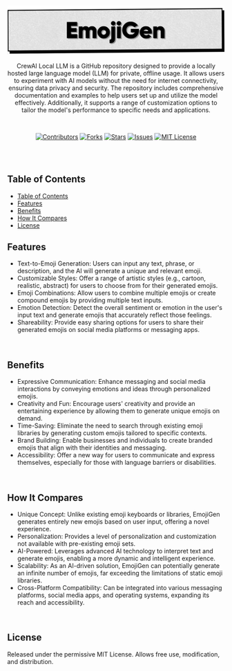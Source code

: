 <p align="center">
   <img src="https://raw.githubusercontent.com/harehimself/emoji-gen/master/EmojiGen.png">
</p>

<p align="center">
   CrewAI Local LLM is a GitHub repository designed to provide a locally hosted large language model (LLM) for private, offline usage. It allows users to experiment with AI models without the need for internet connectivity, ensuring data privacy and security. The repository includes comprehensive documentation and examples to help users set up and utilize the model effectively. Additionally, it supports a range of customization options to tailor the model's performance to specific needs and applications.
</p>
<br>

<p align="center">
  <a href="https://github.com/harehimself/emoji/graphs/contributors">
    <img src="https://img.shields.io/github/contributors/harehimself/emoji-gen" alt="Contributors"></a>
  <a href="https://github.com/harehimself/emoji/network/members">
    <img src="https://img.shields.io/github/forks/harehimself/emoji-gen" alt="Forks"></a>
  <a href="https://github.com/harehimself/emoji/stargazers">
    <img src="https://img.shields.io/github/stars/harehimself/emoji-gen" alt="Stars"></a>
  <a href="https://github.com/harehimself/emoji/issues">
    <img src="https://img.shields.io/github/issues/harehimself/emojn" alt="Issues"></a>
  <a href="https://github.com/harehimself/emoji/blob/main/LICENSE">
    <img src="https://img.shields.io/github/license/harehimself/emoji" alt="MIT License"></a>
</p>

<br><br>

## Table of Contents
- [Table of Contents](#table-of-contents)
- [Features](#features)
- [Benefits](#benefits)
- [How It Compares](#how-it-compares)
- [License](#license)

## Features
- Text-to-Emoji Generation: Users can input any text, phrase, or description, and the AI will generate a unique and relevant emoji.
- Customizable Styles: Offer a range of artistic styles (e.g., cartoon, realistic, abstract) for users to choose from for their generated emojis.
- Emoji Combinations: Allow users to combine multiple emojis or create compound emojis by providing multiple text inputs.
- Emotion Detection: Detect the overall sentiment or emotion in the user's input text and generate emojis that accurately reflect those feelings.
- Shareability: Provide easy sharing options for users to share their generated emojis on social media platforms or messaging apps.
<br>

## Benefits
- Expressive Communication: Enhance messaging and social media interactions by conveying emotions and ideas through personalized emojis.
- Creativity and Fun: Encourage users' creativity and provide an entertaining experience by allowing them to generate unique emojis on demand.
- Time-Saving: Eliminate the need to search through existing emoji libraries by generating custom emojis tailored to specific contexts.
- Brand Building: Enable businesses and individuals to create branded emojis that align with their identities and messaging.
- Accessibility: Offer a new way for users to communicate and express themselves, especially for those with language barriers or disabilities.
<br>

## How It Compares
- Unique Concept: Unlike existing emoji keyboards or libraries, EmojiGen generates entirely new emojis based on user input, offering a novel experience.
- Personalization: Provides a level of personalization and customization not available with pre-existing emoji sets.
- AI-Powered: Leverages advanced AI technology to interpret text and generate emojis, enabling a more dynamic and intelligent experience.
- Scalability: As an AI-driven solution, EmojiGen can potentially generate an infinite number of emojis, far exceeding the limitations of static emoji libraries.
- Cross-Platform Compatibility: Can be integrated into various messaging platforms, social media apps, and operating systems, expanding its reach and accessibility.
<br>

## License
Released under the permissive MIT License. Allows free use, modification, and distribution.
